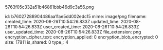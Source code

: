 5763f05c332a51b46861bbb46d9c3a56.png

id: b76027288904486aa11ae5dd002edc15
mime: image/png
filename: 
created_time: 2020-08-26T10:54:26.833Z
updated_time: 2020-08-26T10:54:26.833Z
user_created_time: 2020-08-26T10:54:26.833Z
user_updated_time: 2020-08-26T10:54:26.833Z
file_extension: png
encryption_cipher_text: 
encryption_applied: 0
encryption_blob_encrypted: 0
size: 17811
is_shared: 0
type_: 4